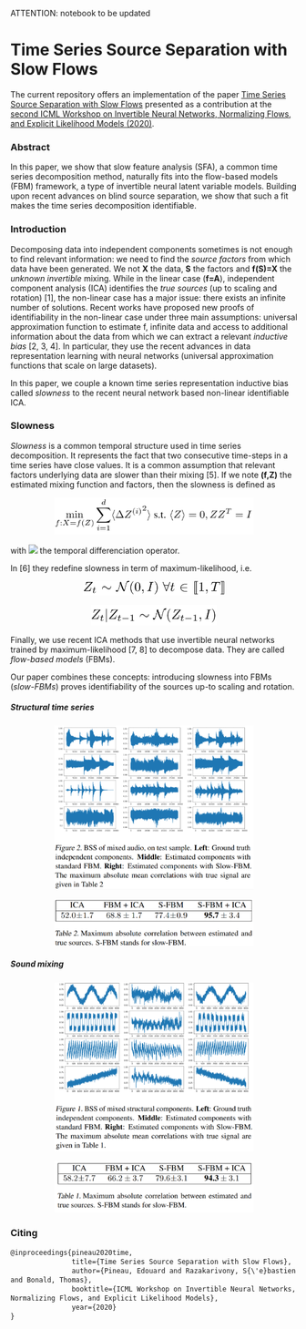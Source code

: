 ATTENTION: notebook to be updated

# Time Series Source Separation with Slow Flows

The current repository offers an implementation of the paper [Time Series Source Separation with Slow Flows](https://arxiv.org/pdf/2007.10182.pdf) presented as a contribution at the [second ICML Workshop on Invertible Neural Networks, Normalizing Flows, and Explicit Likelihood Models (2020)](https://invertibleworkshop.github.io/). 

### Abstract

In this paper, we show that slow feature analysis (SFA), a common time series decomposition method, naturally fits into the flow-based models (FBM) framework, a type of invertible neural latent variable models. Building upon recent advances on blind source separation, we show that such a fit makes the time series decomposition
identifiable.

### Introduction

Decomposing data into independent components sometimes is not enough to find relevant information: we need to find the *source factors* from which data have been generated. We not **X** the data, **S** the factors and **f(S)=X** the *unknown invertible* mixing. While in the linear case (**f=A**), independent component analysis (ICA) identifies the *true sources* (up to scaling and rotation) [1], the non-linear case has a major issue: there exists an infinite number of solutions. Recent works have proposed new proofs of identifiability in the non-linear case under three main assumptions: universal approximation function to estimate f, infinite data and access to additional information about the data from which we can extract a relevant *inductive bias* [2, 3, 4]. In particular, they use the recent advances in data representation learning with neural networks (universal approximation functions that scale on large datasets). 

In this paper, we couple a known time series representation inductive bias called *slowness* to the recent neural network based non-linear identifiable ICA. 

### Slowness

*Slowness* is a common temporal structure used in time series decomposition. It represents the fact that two consecutive time-steps in a time series have close values. It is a common assumption that relevant factors underlying data are slower than their mixing [5]. If we note **(f,Z)** the estimated mixing function and factors, then the slowness is defined as

<p align="center">
  <img src="https://github.com/edouardpineau/Time-Series-Source-Separation-with-Slow-Flows/blob/main/images/eq_slowness.png" width="350">
</p>

with <img src="https://latex.codecogs.com/gif.latex?\Delta  " /> the temporal differenciation operator. 

In [6] they redefine slowness in term of maximum-likelihood, i.e.

<p align="center">
  <img src="https://github.com/edouardpineau/Time-Series-Source-Separation-with-Slow-Flows/blob/main/images/eq_ML_slowness_2.png" width="250">
</p>

<p align="center">
    <img src="https://github.com/edouardpineau/Time-Series-Source-Separation-with-Slow-Flows/blob/main/images/eq_ML_slowness.png" width="220">
</p>

Finally, we use recent ICA methods that use invertible neural networks trained by maximum-likelihood [7, 8] to decompose data. They are called *flow-based models* (FBMs). 

Our paper combines these concepts: introducing slowness into FBMs (*slow-FBMs*) proves identifiability of the sources up-to scaling and rotation. 

##### Structural time series

<p align="center">
  <img src="https://github.com/edouardpineau/Time-Series-Source-Separation-with-Slow-Flows/blob/main/images/slowness_sound.png" width="350">
</p>


<p align="center">
  <img src="https://github.com/edouardpineau/Time-Series-Source-Separation-with-Slow-Flows/blob/main/images/slowness_sound_table.png" width="350">
</p>

##### Sound mixing

<p align="center">
  <img src="https://github.com/edouardpineau/Time-Series-Source-Separation-with-Slow-Flows/blob/main/images/slowness_structural.png" width="350">
</p>

<p align="center">
  <img src="https://github.com/edouardpineau/Time-Series-Source-Separation-with-Slow-Flows/blob/main/images/slowness_structural_table.png" width="350">
</p>

### Citing

    @inproceedings{pineau2020time,
                   title={Time Series Source Separation with Slow Flows},
                   author={Pineau, Edouard and Razakarivony, S{\'e}bastien and Bonald, Thomas},
                   booktitle={ICML Workshop on Invertible Neural Networks, Normalizing Flows, and Explicit Likelihood Models},
                   year={2020}
    }
